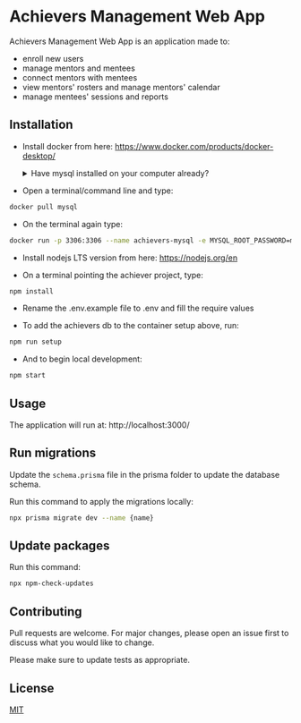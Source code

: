 # Achievers Management Web App

Achievers Management Web App is an application made to:

- enroll new users
- manage mentors and mentees
- connect mentors with mentees
- view mentors' rosters and manage mentors' calendar
- manage mentees' sessions and reports

## Installation

- Install docker from here: https://www.docker.com/products/docker-desktop/

    <details>
        <summary>
        Have mysql installed on your computer already?
        </summary>
        <p>If you have a version of mysql already installed on your computer, uninstall it. <a href="https://phoenixnap.com/kb/uninstall-mysql" target="_blank">start here.</a></p>
        <p>This is because the local installation and the docker image conflict and a connection cannot be made by the app. <a href="https://stackoverflow.com/questions/68922032/prisma-cannot-authenticate-database-server" target="_blank"> see here for more info.</a></p>
    </details>

- Open a terminal/command line and type:

```bash
docker pull mysql
```

- On the terminal again type:

```bash
docker run -p 3306:3306 --name achievers-mysql -e MYSQL_ROOT_PASSWORD=my-secret-pw -d mysql:latest mysqld --lower_case_table_names=1
```

- Install nodejs LTS version from here: https://nodejs.org/en

- On a terminal pointing the achiever project, type:

```bash
npm install
```

- Rename the .env.example file to .env and fill the require values

- To add the achievers db to the container setup above, run:

```bash
npm run setup
```

- And to begin local development:

```bash
npm start
```

## Usage

The application will run at: http://localhost:3000/

## Run migrations

Update the `schema.prisma` file in the prisma folder to update the database schema.

Run this command to apply the migrations locally:

```bash
npx prisma migrate dev --name {name}
```

## Update packages

Run this command:

```bash
npx npm-check-updates
```

## Contributing

Pull requests are welcome. For major changes, please open an issue first
to discuss what you would like to change.

Please make sure to update tests as appropriate.

## License

[MIT](https://choosealicense.com/licenses/mit/)
